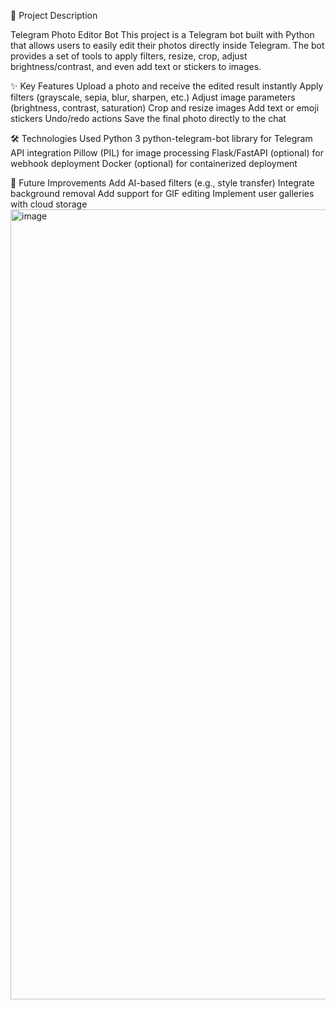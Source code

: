 📌 Project Description

Telegram Photo Editor Bot
This project is a Telegram bot built with Python that allows users to easily edit their photos directly inside Telegram. The bot provides a set of tools to apply filters, resize, crop, adjust brightness/contrast, and even add text or stickers to images.

✨ Key Features
Upload a photo and receive the edited result instantly
Apply filters (grayscale, sepia, blur, sharpen, etc.)
Adjust image parameters (brightness, contrast, saturation)
Crop and resize images
Add text or emoji stickers
Undo/redo actions
Save the final photo directly to the chat

🛠️ Technologies Used
Python 3
python-telegram-bot library for Telegram API integration
Pillow (PIL) for image processing
Flask/FastAPI (optional) for webhook deployment
Docker (optional) for containerized deployment

🚀 Future Improvements
Add AI-based filters (e.g., style transfer)
Integrate background removal
Add support for GIF editing
Implement user galleries with cloud storage
<img width="1256" height="1264" alt="image" src="https://github.com/user-attachments/assets/03f5a527-6306-438f-888d-c527cc74651b" />
